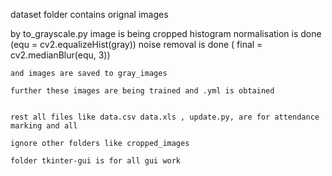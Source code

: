 dataset folder contains orignal images

by to_grayscale.py
image is being cropped
histogram normalisation is done (equ = cv2.equalizeHist(gray))
noise removal is done ( final = cv2.medianBlur(equ, 3))

    and images are saved to gray_images

    further these images are being trained and .yml is obtained


    rest all files like data.csv data.xls , update.py, are for attendance marking and all

    ignore other folders like cropped_images

    folder tkinter-gui is for all gui work
